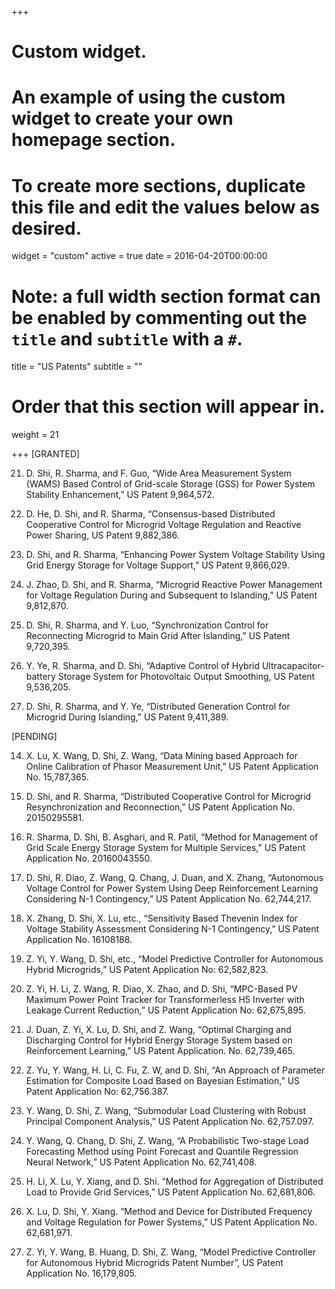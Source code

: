 +++
# Custom widget.
# An example of using the custom widget to create your own homepage section.
# To create more sections, duplicate this file and edit the values below as desired.
widget = "custom"
active = true
date = 2016-04-20T00:00:00

# Note: a full width section format can be enabled by commenting out the `title` and `subtitle` with a `#`.
title = "US Patents"
subtitle = ""

# Order that this section will appear in.
weight = 21

+++
[GRANTED]

21. D. Shi, R. Sharma, and F. Guo, “Wide Area Measurement System (WAMS) Based Control of Grid-scale Storage (GSS) for Power System Stability Enhancement,” US Patent 9,964,572.

20. D. He, D. Shi, and R. Sharma, “Consensus-based Distributed Cooperative Control for Microgrid Voltage Regulation and Reactive Power Sharing, US Patent 9,882,386.

19. D. Shi, and R. Sharma, “Enhancing Power System Voltage Stability Using Grid Energy Storage for Voltage Support,” US Patent 9,866,029.

18. J. Zhao, D. Shi, and R. Sharma, “Microgrid Reactive Power Management for Voltage Regulation During and Subsequent to Islanding,” US Patent 9,812,870.

17. D. Shi, R. Sharma, and Y. Luo, “Synchronization Control for Reconnecting Microgrid to Main Grid After Islanding,” US Patent 9,720,395.

16. Y. Ye, R. Sharma, and D. Shi, “Adaptive Control of Hybrid Ultracapacitor-battery Storage System for Photovoltaic Output Smoothing, US Patent 9,536,205.

15. D. Shi, R. Sharma, and Y. Ye, “Distributed Generation Control for Microgrid During Islanding,” US Patent 9,411,389.

[PENDING]

14.	X. Lu, X. Wang, D. Shi, Z. Wang, “Data Mining based Approach for Online Calibration of Phasor Measurement Unit,” US Patent Application No. 15,787,365.

13. D. Shi, and R. Sharma, “Distributed Cooperative Control for Microgrid Resynchronization and Reconnection,” US Patent Application No. 20150295581.

12. R. Sharma, D. Shi, B. Asghari, and R. Patil, “Method for Management of Grid Scale Energy Storage System for Multiple Services,” US Patent Application No. 20160043550.

11. D. Shi, R. Diao, Z. Wang, Q. Chang, J. Duan, and X. Zhang, “Autonomous Voltage Control for Power System Using Deep Reinforcement Learning Considering N-1 Contingency,” US Patent Application No. 62,744,217.

10. X. Zhang, D. Shi, X. Lu, etc., “Sensitivity Based Thevenin Index for Voltage Stability Assessment Considering N-1 Contingency,” US Patent Application No. 16108188.

9. Z. Yi, Y. Wang, D. Shi, etc., “Model Predictive Controller for Autonomous Hybrid Microgrids,” US Patent Application No: 62,582,823.

8. Z. Yi, H. Li, Z. Wang, R. Diao, X. Zhao, and D. Shi, “MPC-Based PV Maximum Power Point Tracker for Transformerless H5 Inverter with Leakage Current Reduction,” US Patent Application No: 62,675,895.

7. J. Duan, Z. Yi, X. Lu, D. Shi, and Z. Wang, “Optimal Charging and Discharging Control for Hybrid Energy Storage System based on Reinforcement Learning,” US Patent Application. No. 62,739,465.

6. Z. Yu, Y. Wang, H. Li, C. Fu, Z. W, and D. Shi, “An Approach of Parameter Estimation for Composite Load Based on Bayesian Estimation,” US Patent Application No: 62,756.387.

5. Y. Wang, D. Shi, Z. Wang, “Submodular Load Clustering with Robust Principal Component Analysis,” US Patent Application No. 62,757.097.

4. Y. Wang, Q. Chang, D. Shi, Z. Wang, “A Probabilistic Two-stage Load Forecasting Method using Point Forecast and Quantile Regression Neural Network,” US Patent Application No. 62,741,408.

3. H. Li, X. Lu, Y. Xiang, and D. Shi. “Method for Aggregation of Distributed Load to Provide Grid Services,” US Patent Application No. 62,681,806.

2. X. Lu, D. Shi, Y. Xiang. “Method and Device for Distributed Frequency and Voltage Regulation for Power Systems,” US Patent Application No. 62,681,971.

1. Z. Yi, Y. Wang, B. Huang, D. Shi, Z. Wang, “Model Predictive Controller for Autonomous Hybrid Microgrids Patent Number”, US Patent Application No. 16,179,805.
